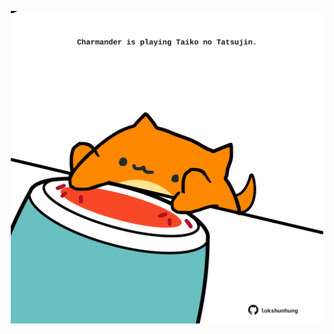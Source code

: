 <!-- built at 18/09/2021, 06:02:17 UTC -->
<p align="center">
  <img width="500" height="500" src="./ReadmeImage.svg">
</p>
